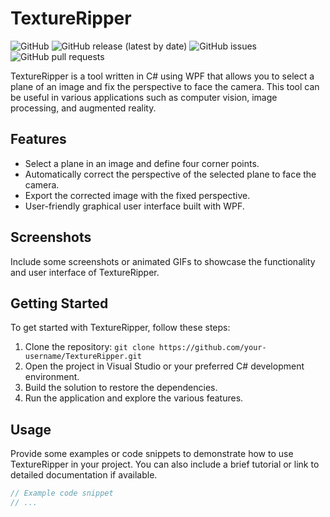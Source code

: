 # TextureRipper

![GitHub](https://img.shields.io/github/license/your-username/TextureRipper)
![GitHub release (latest by date)](https://img.shields.io/github/v/release/your-username/TextureRipper)
![GitHub issues](https://img.shields.io/github/issues/your-username/TextureRipper)
![GitHub pull requests](https://img.shields.io/github/issues-pr/your-username/TextureRipper)

TextureRipper is a tool written in C# using WPF that allows you to select a plane of an image and fix the perspective to face the camera. This tool can be useful in various applications such as computer vision, image processing, and augmented reality.

## Features

- Select a plane in an image and define four corner points.
- Automatically correct the perspective of the selected plane to face the camera.
- Export the corrected image with the fixed perspective.
- User-friendly graphical user interface built with WPF.

## Screenshots

Include some screenshots or animated GIFs to showcase the functionality and user interface of TextureRipper.

## Getting Started

To get started with TextureRipper, follow these steps:

1. Clone the repository: `git clone https://github.com/your-username/TextureRipper.git`
2. Open the project in Visual Studio or your preferred C# development environment.
3. Build the solution to restore the dependencies.
4. Run the application and explore the various features.

## Usage

Provide some examples or code snippets to demonstrate how to use TextureRipper in your project. You can also include a brief tutorial or link to detailed documentation if available.

```csharp
// Example code snippet
// ...
